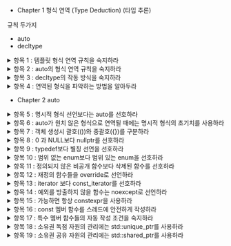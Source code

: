 - Chapter 1 형식 연역 (Type Deduction) (타입 추론)

규칙 두가지
- auto
- decltype

<details>
<summary>항목 1 : 템플릿 형식 연역 규칙을 숙지하라</summary>

auto는 템플릿에 대한 형식 연역 기반 작품

```cpp
template<typename T>
void f(ParamType param);
f(expr);
```

- 경우 1 : ParamType 이 포인터 또는 참조 형식이지만 보편 참조는 아님

```cpp
template<typename T>
void f(T& param);
int x = 27;
const int cx = x;
const int& rx = x;

f(x); // T : int, param : int&
f(cx); // T : const int, param : int&
f(rx); // T : const int, param : int&
```

```cpp
template<typename T>
void f(const T& param);
int x = 27;
const int cx = x;
const int& rx = x;

f(x); // T : int, param : int&
f(cx); // T : int, param : int&
f(rx); // T : int, param : int&
```

```cpp
template<typename T>
void f(T* param);
int x = 27;
const int* px = &x;

f(&x); // T : int, param : int*
f(px); // T : const int, param : const int*
```

경우 2 : ParamType이 보편참조임

```cpp
template<typename T>
void f(T&& param);
int x = 27;
const int cx = x;
const int& rx = x;

f(x); // T : int&, param : int&
f(cx); // T : const int&, param : int&
f(rx); // T : const int&, param : int&
f(27); // T : int, param : int&&
```

경우 3 : ParamType이 포인터도 아니고 참조도 아님

```cpp
template<typename T>
void f(T param);
int x = 27;
const int cx = x;
const int& rx = x;

f(x); // T : int, param : int
f(cx); // T : int, param : int
f(rx); // T : int, param : int

const char* const ptr = "string";
f(ptr) // const char*

```
배열 인수
```cpp
template<typename T>
void f(T& param);
f(name) // name은 배열

template<typename T, std::size_t N>
constexpr std::size_t arraySize ( T(&)[N]) noexcept
{
    return N;
}

```
함수 인수
```cpp
void someFunc(int, double);

template<typename T>
void f1(T param);

template<typename T>
void f2(T& param);
f1(someFunc); // void(*)(int, double)
f2(someFunc); // void(&)(int, double)

```

- 템플릿 형식 연역 도중에 참조 형식의 인수들은 비참조로 취급, 참조성 무시

- 보편 참조 매개변수에 대해 lvalue들은 특별하게 취급된다

- 값 전달 방식의 매개변수에 대한 형식 연역 과정에서 const 또는 volatile 인수는 비 const, 비 volatile 인수로 취급

- 템플릿 형식 연역과정에서 배열이나 함수 이름에 해당하는 인수는 포인터로 붕괴한다(decay). 단, 그런 인수가 참조를 초기화하는데 쓰이는 경우에는 포인터로 붕괴하지 않는다. 

</details>

<details>
<summary>항목 2 : auto의 형식 연역 규칙을 숙지하라</summary>

템플릿 타입추론과 동일, 하지만 유니폼 초기화에서 달라진다.

```cpp
int x3 = {27}
int x4{27} // 2014에서 int로 되게 고쳐짐
```
템플릿 타입추론과의 차이점은 `std::initializer_list`


함수 반환타입이나 람다 매개변수에 쓰인 auto는 템플릿 타입추론 규칙이 적용

</details>

<details>
<summary>항목 3 : decltype의 작동 방식을 숙지하라</summary>

`decltype(expresion)`

함수 반환타입이 매개변수 타입들에 의존하는 함수 템플릿을 선언할 때 주로 쓰임.

```cpp
template<typename Container, typename Index>
decltype(auto) authAndAccess(Container&& c, Index i)
{
    authenticateUser();
    return std::forward<Container>(c)[i];
}
```

- decltype(auto)인 이유 : index타입인 경우 왼값 참조 타입이여야하는데 auto인경우 그냥 타입으로 된다.
- std::forward<Container> : 오른값도 받아들일 수 있도록 했다.

괄호 하나 차이로 바뀔 수 있으므로 decltype(auto)는 주의깊게 사용하자

```cpp
decltype(auto) f1()
{
    int x = 0;
    return x;   // int
}

decltype(auto) f2()
{
    int x = 0;
    return (x); // int&
}
```

</details>

<details>
<summary>항목 4 : 연역된 형식을 파악하는 방법을 알아두라</summary>

컴파일러가 추론하는 타입을 IDE를 통해 파악하지만, 정확하지 않을 수 있기에 C++의 타입추론규칙들을 제대로 이해하자.


</details>

- Chapter 2 auto

<details>
<summary>항목 5 : 명시적 형식 선언보다는 auto를 선호하라</summary>

명시적으로 표현시 불일치가 일어 날 수 있는데(정확하게 알지 못하기 때문에),
auto는 형식 불일치가 발생하는 경우가 거의 없다. 타입추론에 대해 정확하게 알고 있다면 auto를 쓰면 리펙터링에도 편하다. 가독성이 좋아지고 타자도 적어진다.

단 정확하게 타입은 알고 쓰자.


</details>

<details>
<summary>항목 6 : auto가 원치 않은 형식으로 연역될 때에는 명시적 형식의 초기치를 사용하라</summary>

```cpp
double f();

auto a = static_cast<float>(f());
```
auto를 사용할때 대리자(proxy) 형식때문에 타입이 잘못 추론된다.

static_cast<>로 직접 타입을 바꿔주자.

</details>

</details>

<details>
<summary>항목 7 : 객체 생성시 괄호(())와 중괄호({})를 구분하라</summary>

중괄호 초기화시에는 std::initializer_list 를 생각해야한다.

예시 std::vector에서 괄호와 중괄호 선택의미가 차이가 있다.

템플릿안에서도 괄호와 중괄호의 차이를 유의하자.

</details>

<details>
<summary>항목 8 : 0 과 NULL보다 nullptr를 선호하라</summary>

pointer에 대한 건 nullptr로 확실하게 표현

정수 형식과 포인터 형식에 대한 오버로딩 조심


</details>

<details>
<summary>항목 9 : typedef보다 별칭 선언을 선호하라</summary>

typdef보다는 using을 쓰자

템플릿에서 차이가 생긴다.

C++14에서 별칭 템플릿 제공 (type trait)


</details>

<details>
<summary>항목 10 : 범위 없는 enum보다 범위 있는 enum을 선호하라</summary>

범위 있는 enum을 사용하자.

기본 바탕형식이 있다.

전방선언 가능 ( 범위 없는 enum은 바탕형식 필요)

</details>

<details>
<summary>항목 11 : 정의되지 않은 비공개 함수보다 삭제된 함수를 선호하라</summary>

= delete를 붙여서 함수를 삭제할수 있다.

비멤버함수와 템플릿 인스턴스를 비롯한 어떤 함수도 삭제할 수 있다.

</details>

<details>
<summary>항목 12 : 재정의 함수들을 override로 선언하라</summary>

재정의 함수는 override로 선언

멤버함수 참조 한정사를 이용하면 멤버 함수가 호출되는 객체의 왼값버전과 오른값버전을 다른 방식으로 처리가능

</details>

<details>
<summary>항목 13 : iterator 보다 const_iterator를 선호하라</summary>

iterator보다 const_iterator를 선호하라

최대한 일반적인 코드에서는 begin, end, rbegin 등의 비멤버 버전들을 해당 멤버 함수들보다 선호하라.

</details>

<details>
<summary>항목 14 : 예외를 방출하지 않을 함수는 noexcept로 선언하라</summary>

noexcept 함수는 비noexcept함수보다 최적화의 여지가 크다.

noexcept는 이동 연산들과 swap, 메모리 해제 함수들, 그리고 소멸자들에 특히나 유용하다.

대부분의 함수는 noexcept가 아니라 예외에 중립적이다.

</details>

<details>
<summary>항목 15 : 가능하면 항상 constexpr을 사용하라</summary>

constexpr 객체는 const이며, 컴파일 도중에 알려지는 값들로 초기화된다.

constexpr 함수는 그 값이 컴파일 도중에 알려지는 인수들로 호출하는 경우에는 컴파일 시점 결과를 산출한다.

constexpr 객체나 함수는 비constexpr 객체나 함수보다 광범위한 문맥에서 사용할 수 있다.

constexpr은 객체나 함수의 인터페이스의 일부이다.

</details>

<details>
<summary>항목 16 : const 멤버 함수를 스레드에 안전하게 작성하라</summary>

동시적 문맥에서 쓰이지 않을 것이 확실한 경우가 아니라면, const 멤버 함수는 스레드에 안전하게 작성하라.

std::atomic 변수는 뮤텍스에 비해 성능상의 이점이 있지만, 하나의 변수 또는 메모리 장소를 다룰 때에만 적합하다.

</details>

<details>
<summary>항목 17 : 특수 멤버 함수들의 자동 작성 조건을 숙지하라</summary>

컴파일러가 알아서 만드는 멤버 함수들, 기본 생성자와 소멸자, 복사 연산들, 이동 연산들을 가리켜 특수 멤버 함수라고 한다.

이동 연산들은 이동 연산들이나 복사 연산들, 소멸자가 명시적으로 선언되어 있지 않은 클래스에 대해서 자동으로 작성된다.

복사 생성자는 복사 생성자가 명시적으로 선언되어 있지 않은 클래스에 대해성만 자동으로 작성, 만일 이동연산이 하나라도 선언되어 있으면 삭제.

복사 대입 연산자는 명시적으로 선언되어 있지 않은 클래스에 대해서만 자동으로 작성, 만일 이동연산이 하나라도 선언되어 있으면 삭제.

소멸자가 명시적으로 선언된 클래스에서 복사 연산들이 자동 작성되는 기능은 비권장이다.

멤버 함수 템플릿 때문에 특수 멤버 함수의 자동 작성이 금지되는 경우는 전혀 없다.

</details>

<details>
<summary>항목 18 : 소유권 독점 자원의 관리에는 std::unique_ptr를 사용하라</summary>

std::unique_ptr는 독점 소유권 의미론을 가진 자원의  관리를 위한, 작고 빠른 이동 전용 똑똑한 포인터이다.

기본적으로 자원 파괴는 delete를 통해 일어나나, 커스텀 삭제자를 지정할 수도 있다. 상태 있는 삭제자나 함수 포인터를 사용하면 std::unique_ptr 객체의 크기가 커진다.

std::unique_ptr를 std::shared_ptr로 손쉽게 변환할 수 있다.

</details>

<details>
<summary>항목 19 : 소유권 공유 자원의 관리에는 std::shared_ptr를 사용하라</summary>

std::shared_ptr는 임의의 공유 자원의 수명을 편리하게 (쓰레기 수거에 맡길 때만큼이나) 관리할 수 있는 수단을 제공한다.

대체로 std::shared_ptr 객체는 그 크기가 std::unique_ptr 객체의 두 배이며, 제어 블록에 관련된 추가 부담을 유발하며, 원자적 참조 횟수 조작을 요구한다.

자원은 기본적으로 delete를 통해 파괴되나, 커스텀 삭제자도 지원된다. 삭제자의 형식은 std::shared_ptr의 형식에 아무런 영향도 미치지 않는다.

생 포인터 형식의 변수로부터 std::shared_ptr를 생성하는 일은 피해야 한다.

</details>